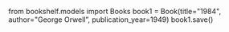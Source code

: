 from bookshelf.models import Books
book1 = Book(title="1984", author="George Orwell”, publication_year=1949)
book1.save()
